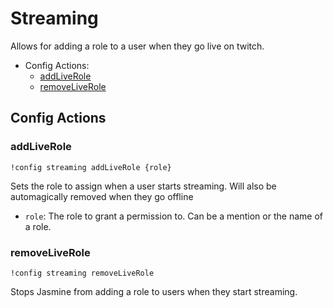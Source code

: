 # Streaming
Allows for adding a role to a user when they go live on twitch. 

- Config Actions:
    - [addLiveRole](#addLiveRole)
    - [removeLiveRole](#removeLiveRole)

## Config Actions

### addLiveRole
```
!config streaming addLiveRole {role}
```
Sets the role to assign when a user starts streaming. Will also be automagically removed when they go offline

- `role`: The role to grant a permission to. Can be a mention or the name of a 
  role.

### removeLiveRole
```
!config streaming removeLiveRole
```
Stops Jasmine from adding a role to users when they start streaming.
